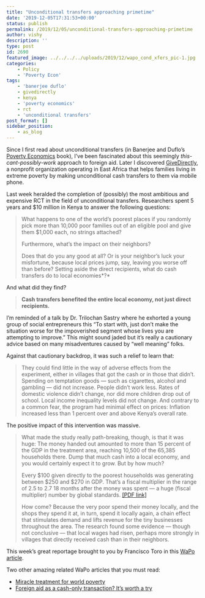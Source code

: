 ```yaml
---
title: "Unconditional transfers approaching primetime"
date: '2019-12-05T17:31:53+00:00'
status: publish
permalink: /2019/12/05/unconditional-transfers-approaching-primetime
author: vishy
description: ''
type: post
id: 2690
featured_image: ../../../../uploads/2019/12/wapo_cond_xfers_pic-1.jpg
categories:
    - Policy
    - 'Poverty Econ'
tags:
    - 'banerjee duflo'
    - givedirectly
    - kenya
    - 'poverty economics'
    - rct
    - 'unconditional transfers'
post_format: []
sidebar_position:
    - as_blog
---
```

Since I first read about unconditional transfers (in Banerjee and Duflo’s [Poverty Economics](http://www.techsangam.com/2011/11/18/top-takeaways-from-banerjee-and-duflo-poor-economics/) book), I’ve been fascinated about this seemingly *this-cant-possibly-work* approach to foreign aid. Later I discovered [GiveDirectly](https://www.givedirectly.org/), a nonprofit organization operating in East Africa that helps families living in extreme poverty by making unconditional cash transfers to them via mobile phone.

Last week heralded the completion of (possibly) the most ambitious and expensive RCT in the field of unconditional transfers. Researchers spent 5 years and $10 million in Kenya to answer the following questions:

> What happens to one of the world’s poorest places if you randomly pick more than 10,000 poor families out of an eligible pool and give them $1,000 each, no strings attached?
> 
> Furthermore, what’s the impact on their neighbors?
> 
> Does that do you any good at all? Or is your neighbor’s luck your misfortune, because local prices jump, say, leaving you worse off than before? Setting aside the direct recipients, what do cash transfers do to local economies*?*

And what did they find?

> **Cash transfers benefited the entire local economy, not just direct recipients.**

I’m reminded of a talk by Dr. Trilochan Sastry where he exhorted a young group of social entrepreneurs this “To start with, just don’t make the situation worse for the impoverished segment whose lives you are attempting to improve.” This might sound jaded but it’s really a cautionary advice based on many misadventures caused by “well meaning” folks.

Against that cautionary backdrop, it was such a relief to learn that:

> They could find little in the way of adverse effects from the experiment, either in villages that got the cash or in those that didn’t. Spending on temptation goods — such as cigarettes, alcohol and gambling — did not increase. People didn’t work less. Rates of domestic violence didn’t change, nor did more children drop out of school. Local income inequality levels did not change. And contrary to a common fear, the program had minimal effect on prices: Inflation increased less than 1 percent over and above Kenya’s overall rate.

The positive impact of this intervention was massive.

> What made the study really path-breaking, though, is that it was huge: The money handed out amounted to more than 15 percent of the GDP in the treatment area, reaching 10,500 of the 65,385 households there. Dump that much cash into a local economy, and you would certainly expect it to grow. But by how much?
> 
> Every $100 given directly to the poorest households was generating between $250 and $270 in GDP. That’s a fiscal multiplier in the range of 2.5 to 2.7 18 months after the money was spent — a huge (fiscal multiplier) number by global standards. [\[PDF link\]](https://www.imf.org/external/pubs/ft/tnm/2014/tnm1404.pdf)
> 
> How come? Because the very poor spend their money locally, and the shops they spend it at, in turn, spend it locally again, a chain effect that stimulates demand and lifts revenue for the tiny businesses throughout the area. The research found some evidence — though not conclusive — that local wages had risen, perhaps more strongly in villages that directly received cash than in their neighbors.

This week’s great reportage brought to you by Francisco Toro in this [WaPo article](https://www.washingtonpost.com/opinions/2019/12/03/what-would-happen-if-we-randomly-gave-poor-families-now-we-know/).

Two other amazing related WaPo articles that you must read:

- [Miracle treatment for world poverty](https://www.washingtonpost.com/opinions/2019/08/19/what-if-there-was-miracle-treatment-world-poverty-it-might-already-exist/)
- [Foreign aid as a cash-only transaction? It’s worth a try](https://www.washingtonpost.com/opinions/foreign-aid-as-a-cash-only-transaction-its-worth-a-try/2018/09/26/63622d74-c1bf-11e8-a1f0-a4051b6ad114_story.html)